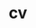 ---
layout: cv
permalink: /cv/
title: cv
nav: true
nav_order: 4
# cv_pdf: example_pdf.pdf # you can also use external links here
# description: This is a description of the page. You can modify it in '_pages/cv.md'. You can also change or remove the top pdf download button.
toc:
  sidebar: left
---